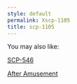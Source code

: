 ```yaml
---
style: default
permalink: Xscp-1105
title: scp-1105
---
```

You may also like:

[SCP-546](http://scp-wiki.net/scp-546)

[After Amusement](http://scp-wiki.net/after-amusement)
